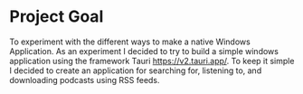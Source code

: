 # Project Goal
To experiment with the different ways to make a native Windows Application. As an experiment I decided to try to build a simple windows application using the framework Tauri https://v2.tauri.app/. To keep it simple I decided to create an application for searching for, listening to, and downloading podcasts using RSS feeds. 
